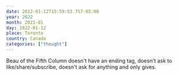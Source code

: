```yaml
---
date: 2022-01-12T15:59:53.757-05:00
year: 2022
month: 2022-01
day: 2022-01-12
place: Toronto
country: Canada
categories: ["thought"]
---
```

Beau of the Fifth Column doesn't have an ending tag, doesn't ask to like/share/subscribe, doesn't ask for anything and only gives.

